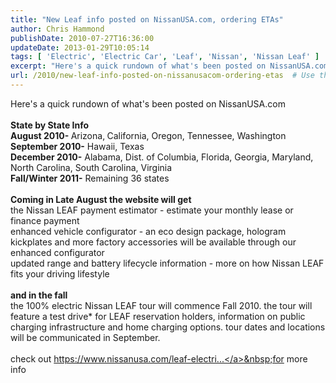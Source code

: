```yaml
---
title: "New Leaf info posted on NissanUSA.com, ordering ETAs"
author: Chris Hammond
publishDate: 2010-07-27T16:36:00
updateDate: 2013-01-29T10:05:14
tags: [ 'Electric', 'Electric Car', 'Leaf', 'Nissan', 'Nissan Leaf' ]
excerpt: "Here's a quick rundown of what's been posted on NissanUSA.com  State by State Info August 2010- Arizona,&nbsp;California, Oregon, Tennessee, Washington September 2010- Hawaii, Texas December 2010- Alabama, Dist. of Columbia, Florida, Georgia, Maryland, North Carolina, South Carolina, Virginia Fall/Winter 2011- Remaining 36 states   Coming in Late August the website will get the Nissan LEAF payment estimator - estimate your monthly lease or finance payment enhanced vehicle configurator - an eco design package, hologram kickplates and more factory accessories will be available through our enhanced configurator updated range and battery lifecycle information - more on how Nissan LEAF fits your driving lifestyle   and in the fall the 100% electric Nissan LEAF tour will commence Fall 2010. the tour will feature a test drive* for LEAF reservation holders, information on public charging infrastructure and home charging options. tour dates and locations will be communicated in September.  check out&nbsp;https://www.nissanusa.com/leaf-electri...&nbsp;for more info"
url: /2010/new-leaf-info-posted-on-nissanusacom-ordering-etas  # Use the generated URL with year
---
```

Here's a quick rundown of what's been posted on NissanUSA.com<br /> <br /> <strong>State by State Info<br /> August 2010- </strong>Arizona,<strong>&nbsp;</strong>California, Oregon, Tennessee, Washington<br /> <strong>September 2010-</strong> Hawaii, Texas<br /> <strong>December 2010-</strong> Alabama, Dist. of Columbia, Florida, Georgia, Maryland, North Carolina, South Carolina, Virginia<br /> <strong>Fall/Winter 2011-</strong> Remaining 36 states<br /> <br /> <strong> Coming in Late August the website will get</strong><br /> the Nissan LEAF payment estimator - estimate your monthly lease or finance payment<br /> enhanced vehicle configurator - an eco design package, hologram kickplates and more factory accessories will be available through our enhanced configurator<br /> updated range and battery lifecycle information - more on how Nissan LEAF fits your driving lifestyle<br /> <br /> <strong> and in the fall</strong><br /> the 100% electric Nissan LEAF tour will commence Fall 2010. the tour will feature a test drive* for LEAF reservation holders, information on public charging infrastructure and home charging options. tour dates and locations will be communicated in September.<br /> <br /> check out&nbsp;<a href="https://www.nissanusa.com/leaf-electric-car/dashboard/myLeafEta" target="_blank" rel="nofollow">https://www.nissanusa.com/leaf-electri...</a>&nbsp;for more info<br />
